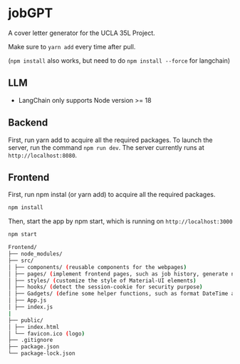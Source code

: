 # jobGPT

A cover letter generator for the UCLA 35L Project.

Make sure to `yarn add` every time after pull.

(`npm install` also works, but need to do `npm install --force` for langchain)

## LLM

- LangChain only supports Node version >= 18

## Backend

First, run yarn add to acquire all the required packages. 
To launch the server, run the command `npm run dev`. The server currently runs at `http://localhost:8080`.

## Frontend

First, run npm instal (or yarn add) to acquire all the required packages. 

```bash
npm install
```

Then, start the app by npm start, which is running on `http://localhost:3000`

```bash 
npm start
```

```bash
Frontend/
├── node_modules/
├── src/
│ ├── components/ (reusable components for the webpages)
│ ├── pages/ (implement frontend pages, such as job history, generate new cover letter, personal profile)
│ ├── styles/ (customize the style of Material-UI elements)
│ ├── hooks/ (detect the session-cookie for security purpose)
│ ├── Gadgets/ (define some helper functions, such as format DateTime and Validate Form)
│ ├── App.js
│ ├── index.js
|
├── public/
│ ├── index.html
│ └── favicon.ico (logo)
├── .gitignore
├── package.json
└── package-lock.json
```
